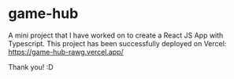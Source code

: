 # game-hub
A mini project that I have worked on to create a React JS App with Typescript.
This project has been successfully deployed on Vercel: https://game-hub-rawg.vercel.app/

Thank you! :D
